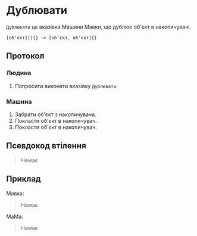 # Дублювати

`Дублювати` <keyword>це</keyword> вказівка <subject>Машини Мавки</subject>, що дублює об'єкт в накопичувачі.

```
[обʼєкт](){} -> [обʼєкт, обʼєкт]{}
```

## Протокол

### Людина

1. Попросити виконати вказівку `Дублювати`.

### Машина

1. Забрати об'єкт з накопичувача.
2. Покласти об'єкт в накопичувач.
3. Покласти об'єкт в накопичувач.

## Псевдокод втілення

> Немає

## Приклад

<subject>Мавка</subject>:

> Немає

<subject>МаМа</subject>:

> Немає